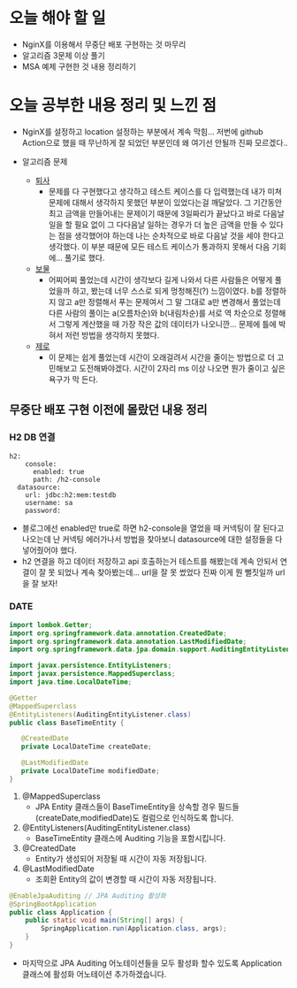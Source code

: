 # 오늘 해야 할 일
* NginX를 이용해서 무중단 배포 구현하는 것 마무리
* 알고리즘 3문제 이상 풀기
* MSA 예제 구현한 것 내용 정리하기

# 오늘 공부한 내용 정리 및 느낀 점
* NginX를 설정하고 location 설정하는 부분에서 계속 막힘... 저번에 github Action으로 했을 때
무난하게 잘 되었던 부분인데 왜 여기선 안될까 진짜 모르겠다..

* 알고리즘 문제 
    * [퇴사](https://www.acmicpc.net/problem/14501)
        * 문제를 다 구현했다고 생각하고 테스트 케이스를 다 입력했는데 내가 미쳐 문제에 대해서 생각하지 못했던
        부분이 있었다는걸 깨달았다. 그 기간동안 최고 금액을 만들어내는 문제이기 때문에 3일짜리가 끝났다고 바로 다음날 일을 할 필요 없이
        그 다다음날 일하는 경우가 더 높은 금액을 만들 수 있다는 점을 생각했어야 하는데 나는 순차적으로 바로 다음날 것을 세야 한다고
        생각했다. 이 부분 때문에 모든 테스트 케이스가 통과하지 못해서 다음 기회에... 풀기로 했다.
    * [보물](https://www.acmicpc.net/problem/1026)
        * 어찌어찌 풀었는데 시간이 생각보다 길게 나와서 다른 사람들은 어떻게 풀었을까 하고,
        봤는데 너무 스스로 되게 멍청해진(?) 느낌이였다. b를 정렬하지 않고 a만 정렬해서 푸는 문제여서
        그 말 그대로 a만 변경해서 풀었는데 다른 사람의 풀이는 a(오름차순)와 b(내림차순)를 서로 역 차순으로 정렬해서
        그렇게 계산했을 때 가장 작은 값의 데이터가 나오니깐... 문제에 틀에 박혀서 저런 방법을 생각하지 못했다.
    * [제로](https://www.acmicpc.net/problem/10773)
        * 이 문제는 쉽게 풀었는데 시간이 오래걸려서 시간을 줄이는 방법으로 더 고민해보고 도전해봐야겠다.
        시간이 2자리 ms 이상 나오면 뭔가 줄이고 싶은 욕구가 막 든다.
## 무중단 배포 구현 이전에 몰랐던 내용 정리
### H2 DB 연결

```properties
h2:
    console:
      enabled: true
      path: /h2-console
  datasource:
    url: jdbc:h2:mem:testdb
    username: sa
    password:
```

- 블로그에선 enabled만 true로 하면 h2-console을 열었을 때 커넥팅이 잘 된다고 나오는데 난 커넥팅 에러가나서 방법을 찾아보니 datasource에 대한 설정들을 다 넣어줬어야 했다.
- h2 연결을 하고 데이터 저장하고 api 호출하는거 테스트를 해봤는데 계속 안되서 연결이 잘 못 되었나 계속 찾아봤는데... url을 잘 못 썼었다 진짜 이게 뭔 뻘짓일까 url을 잘 보자!

### DATE

```java
import lombok.Getter;
import org.springframework.data.annotation.CreatedDate;
import org.springframework.data.annotation.LastModifiedDate;
import org.springframework.data.jpa.domain.support.AuditingEntityListener;

import javax.persistence.EntityListeners;
import javax.persistence.MappedSuperclass;
import java.time.LocalDateTime;

@Getter
@MappedSuperclass
@EntityListeners(AuditingEntityListener.class)
public class BaseTimeEntity {

   @CreatedDate
   private LocalDateTime createDate;

   @LastModifiedDate
   private LocalDateTime modifiedDate;
}
```

1. @MappedSuperclass
    - JPA Entity 클래스들이 BaseTimeEntity을 상속할 경우 필드들(createDate,modifiedDate)도 컬럼으로 인식하도록 합니다.
2. @EntityListeners(AuditingEntityListener.class)
    - BaseTimeEntity 클래스에 Auditing 기능을 포함시킵니다.
3. @CreatedDate
    - Entity가 생성되어 저장될 때 시간이 자동 저장됩니다.
4. @LastModifiedDate
    - 조회환 Entity의 값이 변경할 때 시간이 자동 저장됩니다.

```java
@EnableJpaAuditing // JPA Auditing 활성화
@SpringBootApplication
public class Application {
    public static void main(String[] args) {
        SpringApplication.run(Application.class, args);
    }
}
```

- 마지막으로 JPA Auditing 어노테이션들을 모두 활성화 할수 있도록 Application 클래스에 활성화 어노테이션 추가하겠습니다.